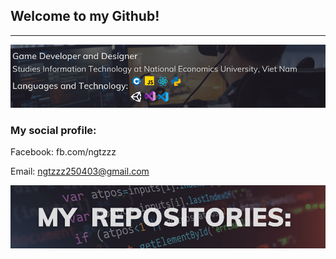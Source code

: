 ## Welcome to my Github!
---
![Image](profile.png "profile")

### My social profile:

Facebook: fb.com/ngtzzz

Email: ngtzzz250403@gmail.com


![Image](projects.png "project")

